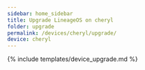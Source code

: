 ```yaml
---
sidebar: home_sidebar
title: Upgrade LineageOS on cheryl
folder: upgrade
permalink: /devices/cheryl/upgrade/
device: cheryl
---
```

{% include templates/device_upgrade.md %}
